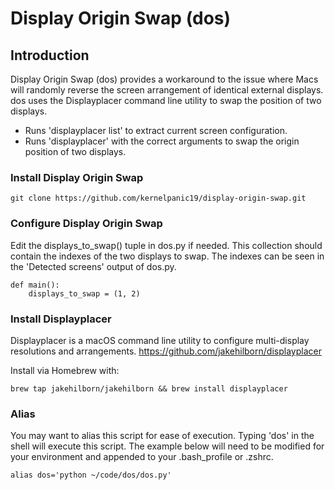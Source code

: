 # Display Origin Swap (dos)
## Introduction
Display Origin Swap (dos) provides a workaround to the issue where Macs will randomly reverse the screen arrangement of identical external displays. dos uses the Displayplacer command line utility to swap the position of two displays.

* Runs 'displayplacer list' to extract current screen configuration.  
* Runs 'displayplacer' with the correct arguments to swap the origin position of two displays.

### Install Display Origin Swap

```
git clone https://github.com/kernelpanic19/display-origin-swap.git
```

### Configure Display Origin Swap
Edit the displays_to_swap() tuple in dos.py if needed.  This collection should contain the indexes of the two displays to swap. The indexes can be seen in the 'Detected screens' output of dos.py.
```
def main():
    displays_to_swap = (1, 2)
```

### Install Displayplacer
Displayplacer is a macOS command line utility to configure multi-display resolutions and arrangements. 
https://github.com/jakehilborn/displayplacer  
 
Install via Homebrew with:
```
brew tap jakehilborn/jakehilborn && brew install displayplacer
```
### Alias
You may want to alias this script for ease of execution. Typing 'dos' in the shell will execute this script.
The example below will need to be modified for your environment and appended to your .bash_profile or .zshrc.
```
alias dos='python ~/code/dos/dos.py'
```
